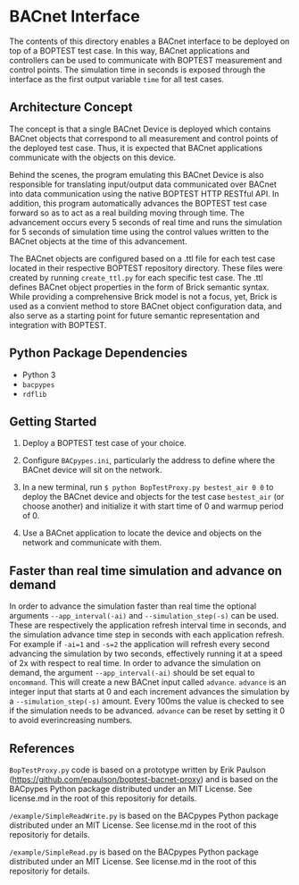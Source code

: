 # BACnet Interface

The contents of this directory enables a BACnet interface to be deployed on top of a BOPTEST test case.
In this way, BACnet applications and controllers can be used to communicate with BOPTEST measurement and control points. The simulation time in seconds is exposed through the interface as the first output variable ``time`` for all test cases.

## Architecture Concept

The concept is that a single BACnet Device is deployed which contains BACnet objects that correspond to all measurement and control points of the deployed test case.
Thus, it is expected that BACnet applications communicate with the objects on this device.

Behind the scenes, the program emulating this BACnet Device is also responsible for translating input/output data communicated over BACnet into data communication using the native BOPTEST HTTP RESTful API.  In addition, this program automatically advances the BOPTEST test case forward so as to act as a real building moving through time.  The advancement occurs every 5 seconds of real time and runs the simulation for 5 seconds of simulation time using the control values written to the BACnet objects at the time of this advancement.

The BACnet objects are configured based on a .ttl file for each test case located in their respective BOPTEST repository directory.  These files were created by running ``create_ttl.py`` for each specific test case.  The .ttl defines BACnet object properties in the form of Brick semantic syntax.  While providing a comprehensive Brick model is not a focus, yet, Brick is used as a convient method to store BACnet object configuration data, and also serve as a starting point for future semantic representation and integration with BOPTEST.

## Python Package Dependencies

- Python 3
- ``bacpypes``
- ``rdflib``

## Getting Started

1. Deploy a BOPTEST test case of your choice.

2. Configure ``BACpypes.ini``, particularly the address to define where the BACnet device will sit on the network.

3. In a new terminal, run ``$ python BopTestProxy.py bestest_air 0 0`` to deploy the BACnet device and objects for the test case ``bestest_air`` (or choose another) and initialize it with start time of 0 and warmup period of 0.

4. Use a BACnet application to locate the device and objects on the network and communicate with them.

## Faster than real time simulation and advance on demand

In order to advance the simulation faster than real time the optional arguments ``--app_interval(-ai)`` and ``--simulation_step(-s)`` can be used. These are respectively the application refresh interval time in seconds, and the simulation advance time step in seconds  with each application refresh. For example if ``-ai=1`` and ``-s=2`` the application will refresh every second advancing the simulation by two seconds, effectively running it at a speed of 2x with respect to real time. 
In order to advance the simulation on demand, the argument ``--app_interval(-ai)`` should be set equal to ``oncommand``. This will create a new BACnet input called ``advance``. ``advance`` is an integer input that starts at 0 and each increment advances the simulation by a ``--simulation_step(-s)`` amount. Every 100ms the value is checked to see if the simulation needs to be advanced. ``advance`` can be reset by setting it 0 to avoid everincreasing numbers.


## References

``BopTestProxy.py`` code is based on a prototype written by Erik Paulson (https://github.com/epaulson/boptest-bacnet-proxy)
and is based on the BACpypes Python package distributed under an
MIT License.  See license.md in the root of this repositoriy for details.

``/example/SimpleReadWrite.py`` is based on the BACpypes Python package distributed under an
MIT License.  See license.md in the root of this repositoriy for details.

``/example/SimpleRead.py`` is based on the BACpypes Python package distributed under an
MIT License.  See license.md in the root of this repositoriy for details.
